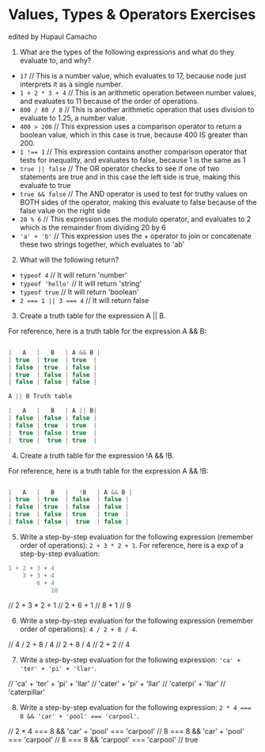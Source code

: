 # Values, Types & Operators Exercises
edited by Hupaul Camacho

1. What are the types of the following expressions and what do they evaluate to, and why?
* `17` // This is a number value, which evaluates to 17, because node just interprets it as a single number.
* `1 + 2 * 3 + 4` // This is an arithmetic operation between number values, and evaluates to 11 because of the order of operations.
* `800 / 80 / 8` // This is another arithmetic operation that uses division to evaluate to 1.25, a number value.
* `400 > 200` // This expression uses a comparison operator to return a boolean value, which in this case is true, because 400 IS greater than 200.
* `1 !== 1` // This expression contains another comparison operator that tests for inequality, and evaluates to false, because 1 is the same as 1
* `true || false` // The OR operator checks to see if one of two statements are true and in this case the left side is true, making this evaluate to true
* `true && false` // The AND operator is used to test for truthy values on BOTH sides of the operator, making this evaluate to false because of the false value on the right side
* `20 % 6` // This expression uses the modulo operator, and evaluates to 2 which is the remainder from dividing 20 by 6
* `'a' + 'b'` // This expression uses the + operator to join or concatenate these two strings together, which evaluates to 'ab'

2. What will the following return?
* `typeof 4` // It will return 'number'
*  `typeof 'hello'` // It will return 'string'
*  `typeof true` // It will return 'boolean'
* `2 === 1 || 3 === 4` // It will return false

3. Create a truth table for the expression A || B.

For reference, here is a truth table for the expression A && B:

``` js

|   A   |   B   | A && B |
| true  | true  | true  |
| false | true  | false |
| true  | false | false |
| false | false | false |

A || B Truth table

|   A   |   B   | A || B|
| false | false | false |
| false | true  | true  |
|  true | false | true  |
|  true |  true | true  |

```
4. Create a truth table for the expression !A && !B.

For reference, here is a truth table for the expression A && !B:

``` js

|   A   |   B   |   !B   | A && B |
| true  | true  | false  | false |
| false | true  | false  | false |
| true  | false | true   | true  |
| false | false |  true  | false |

```
5. Write a step-by-step evaluation for the following expression (remember order of operations): `2 + 3 * 2 + 1`.
  For reference, here is a exp of a step-by-step evaluation:
  ```js
  1 + 2 + 3 + 4
      3 + 3 + 4
          6 + 4
              10
  ```
// 2 + 3 * 2 + 1
// 2 + 6 + 1
// 8 + 1
// 9

 6. Write a step-by-step evaluation for the following expression (remember order of operations): `4 / 2 + 8 / 4`.

// 4 / 2 + 8 / 4
// 2 + 8 / 4
// 2 + 2
// 4

 7. Write a step-by-step evaluation for the following expression: `'ca' + 'ter' + 'pi' + 'llar'`.

// 'ca' + 'ter' + 'pi' + 'llar'
// 'cater' + 'pi' + 'llar'
// 'caterpi' + 'llar'
// 'caterpillar'

 8. Write a step-by-step evaluation for the following expression: `2 * 4 === 8 && 'car' + 'pool' === 'carpool'`.

// 2 * 4 === 8 && 'car' + 'pool' === 'carpool'
// 8 === 8 && 'car' + 'pool' === 'carpool'
// 8 === 8 && 'carpool' === 'carpool'
// true
